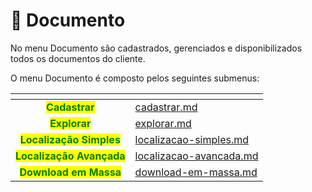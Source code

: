 # 📓 Documento

No menu Documento são cadastrados, gerenciados e disponibilizados todos os documentos do cliente. &#x20;

O menu Documento é composto pelos seguintes submenus: &#x20;

<table data-view="cards"><thead><tr><th align="center"></th><th data-hidden data-card-target data-type="content-ref"></th></tr></thead><tbody><tr><td align="center"><mark style="color:green;"><strong>Cadastrar</strong></mark></td><td><a href="cadastrar.md">cadastrar.md</a></td></tr><tr><td align="center"><mark style="color:green;"><strong>Explorar</strong></mark></td><td><a href="explorar.md">explorar.md</a></td></tr><tr><td align="center"><mark style="color:green;"><strong>Localização Simples</strong></mark></td><td><a href="localizacao-simples.md">localizacao-simples.md</a></td></tr><tr><td align="center"><mark style="color:green;"><strong>Localização Avançada</strong></mark></td><td><a href="localizacao-avancada.md">localizacao-avancada.md</a></td></tr><tr><td align="center"><mark style="color:green;"><strong>Download em Massa</strong></mark></td><td><a href="download-em-massa.md">download-em-massa.md</a></td></tr></tbody></table>

